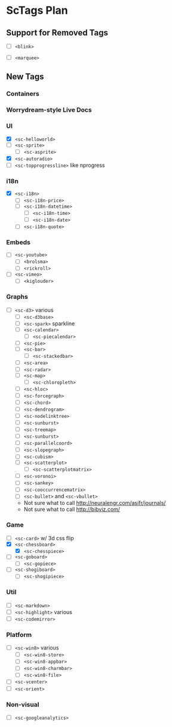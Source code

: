 # ScTags Plan

## Support for Removed Tags
 - [ ] `<blink>`
 - [ ] `<marquee>`



## New Tags

### Containers

### Worrydream-style Live Docs

### UI
 - [x] `<sc-helloworld>`
 - [ ] `<sc-sprite>`
   - [ ] `<sc-asprite>`
 - [x] `<sc-autoradio>`
 - [ ] `<sc-topprogressline>` like nprogress

### i18n
 - [x] `<sc-i18n>`
   - [ ] `<sc-i18n-price>`
   - [ ] `<sc-i18n-datetime>`
     - [ ] `<sc-i18n-time>`
     - [ ] `<sc-i18n-date>`
   - [ ] `<sc-i18n-quote>`

### Embeds
 - [ ] `<sc-youtube>`
   - [ ] `<brolsma>`
   - [ ] `<rickroll>`
 - [ ] `<sc-vimeo>`
   - [ ] `<kiglouder>`

### Graphs
 - [ ] `<sc-d3>` various
   - [ ] `<sc-d3base>`
   - [ ] `<sc-spark>` sparkline
   - [ ] `<sc-calendar>`
     - [ ] `<sc-piecalendar>`
   - [ ] `<sc-pie>`
   - [ ] `<sc-bar>`
     - [ ] `<sc-stackedbar>`
   - [ ] `<sc-area>`
   - [ ] `<sc-radar>`
   - [ ] `<sc-map>`
     - [ ] `<sc-chloropleth>`
   - [ ] `<sc-hloc>`
   - [ ] `<sc-forcegraph>`
   - [ ] `<sc-chord>`
   - [ ] `<sc-dendrogram>`
   - [ ] `<sc-nodelinktree>`
   - [ ] `<sc-sunburst>`
   - [ ] `<sc-treemap>`
   - [ ] `<sc-sunburst>`
   - [ ] `<sc-parallelcoord>`
   - [ ] `<sc-slopegraph>`
   - [ ] `<sc-cubism>`
   - [ ] `<sc-scatterplot>`
     - [ ] `<sc-scatterplotmatrix>`
   - [ ] `<sc-voronoi>`
   - [ ] `<sc-sankey>`
   - [ ] `<sc-cooccurrencematrix>`
   - [ ] `<sc-bullet>` and `<sc-vbullet>`
   * Not sure what to call http://neuralengr.com/asifr/journals/
   * Not sure what to call http://bibviz.com/

### Game
 - [ ] `<sc-card>` w/ 3d css flip
 - [x] `<sc-chessboard>`
   - [x] `<sc-chesspiece>`
 - [ ] `<sc-goboard>`
   - [ ] `<sc-gopiece>`
 - [ ] `<sc-shogiboard>`
   - [ ] `<sc-shogipiece>`

### Util
 - [ ] `<sc-markdown>`
 - [ ] `<sc-highlight>` various
 - [ ] `<sc-codemirror>`

### Platform
 - [ ] `<sc-win8>` various
   - [ ] `<sc-win8-store>`
   - [ ] `<sc-win8-appbar>`
   - [ ] `<sc-win8-charmbar>`
   - [ ] `<sc-win8-file>`
 - [ ] `<sc-vcenter>`
 - [ ] `<sc-orient>`

### Non-visual
 - [ ] `<sc-googleanalytics>`
